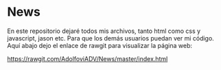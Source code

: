 # News

En este repositorio dejaré todos mis archivos, tanto html como css y javascript, jason etc. Para que los demás usuarios puedan ver mi código. Aquí abajo dejo el enlace de rawgit para visualizar la página web:

https://rawgit.com/AdolfoviADV/News/master/index.html
